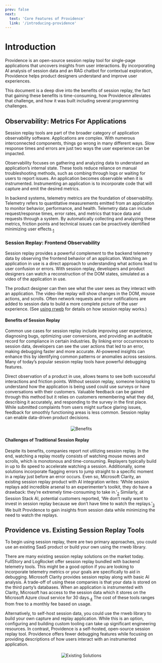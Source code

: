 ```yaml
---
prev: false
next:
  text: 'Core Features of Providence'
  link: '/introducing-providence'
---
```


# Introduction

Providence is an open-source session replay tool for single-page applications that uncovers insights from user interactions. By incorporating AI analysis of session data and an RAG chatbot for contextual exploration, Providence helps product designers understand and improve user experiences.

This document is a deep dive into the benefits of session replay, the fact that gaining these benefits is time-consuming, how Providence alleviates that challenge, and how it was built including several programming challenges.

## Observability: Metrics For Applications

Session replay tools are part of the broader category of application observability software. Applications are complex. With numerous interconnected components, things go wrong in many different ways. Slow response times and errors are just two ways the user experience can be impacted. 

Observability focuses on gathering and analyzing data to understand an application’s internal state. These tools reduce reliance on manual troubleshooting methods, such as combing through logs or waiting for users to report issues. An application becomes observable when it is instrumented. Instrumenting an application is to incorporate code that will capture and emit the desired metrics. 

In backend systems, telemetry metrics are the foundation of observability. Telemetry refers to quantitative measurements emitted from an application to monitor behavior, performance, and health. Telemetry data can include request/response times, error rates, and metrics that trace data and requests through a system. By automatically collecting and analyzing these metrics, friction points and technical issues can be proactively identified minimizing user effects.<sub>[1](https://opentelemetry.io/docs/)</sub>

### Session Replay: Frontend Observability

Session replay provides a powerful complement to the backend telemetry data by observing the frontend behavior of an application. Watching an application in use is a direct approach to understanding what actions lead to user confusion or errors. With session replay, developers and product designers can watch a reconstruction of the DOM states, simulated as a video of the application in use. 

The product designer can then see what the user sees as they interact with an application. The video-like replay will show changes in the DOM, mouse actions, and scrolls. Often network requests and error notifications are added to session data to build a more complete picture of the user experience. (See [using rrweb](building-providence.md#using-rrweb) for details on how session replay works.)

#### Benefits of Session Replay

Common use cases for session replay include improving user experience, diagnosing bugs, optimizing user conversions, and providing an auditable record for compliance in certain industries. By linking error occurrences to session data, developers can see the user actions that led to an error, making debugging faster and more accurate. AI-powered insights can enhance this by identifying common patterns or anomalies across sessions. Many of today’s popular session replay tools have powerful debugging features.

Direct observation of a product in use, allows teams to see both successful interactions and friction points. Without session replay, someone looking to understand how the application is being used could use surveys or have conversations with their customers. Valuable feedback can be gained through this method but it relies on customers remembering what they did, describing it accurately, and responding to the survey in the first place. While submitted complaints from users might surface glaring issues, feedback for smoothly functioning areas is less common. Session replay can enable data-driven product decisions.

<div style="display: flex; justify-content: center; align-items: center; margin-bottom: 20px; margin-top: 20px;">
  <img src='/benefits.png' alt='Benefits'/>
</div>

#### Challenges of Traditional Session Replay

Despite its benefits, companies report not utilizing session replay. In the end, watching a replay mostly consists of watching mouse moves and scrolls, which is monotonous and time-consuming. Replayers typically build in up to 8x speed to accelerate watching a session. Additionally, some solutions incorporate flagging errors to jump straight to a specific moment in a replay just before an error occurs. Even so, Microsoft Clarity, an existing session replay product with AI integration writes: ‘While session replays add incredible arsenal to an experimenter’s toolkit, they do have a drawback: they’re extremely time-consuming to take in.’<sub>[2]()</sub> Similarly, at Session Stack AI, potential customers reported, ‘We don’t really want to invest in session replay because we don’t have time to watch the replays.’<sub>[3]()</sub>  We built Providence to gain insights from session data while minimizing the need to watch the replays.

## Providence vs. Existing Session Replay Tools

To begin using session replay, there are two primary approaches, you could use an existing SaaS product or build your own using the rrweb library. 

There are many existing session replay solutions on the market today. FullStory and LogRocket offer session replay bundled with backend telemetry tools. This might be a good option if you are looking to incorporate telemetry metrics or your goals are specifically to aid in debugging. Microsoft Clarity provides session replay along with basic AI analysis. A trade-off of using these companies is that your data is stored on the third party’s databases.  When an application is instrumented with Clarity, Microsoft has access to the session data which it stores on the Microsoft Azure cloud service for 30 days.<sub>[4](https://learn.microsoft.com/en-us/clarity/faq)</sub> The cost of these tools ranges from free to a monthly fee based on usage.

Alternatively, to self-host session data, you could use the rrweb library to build your own capture and replay application. While this is an option, configuring and building custom tooling can take up significant engineering resources. In contrast, Providence is a self-hosted, open-source session replay tool. Providence offers fewer debugging features while focusing on providing descriptions of how users interact with an instrumented application.

<div style="display: flex; justify-content: center; align-items: center; margin-bottom: 20px; margin-top: 20px;">
  <img src='/existing_solutions.png' alt='Existing Solutions'/>
</div>
